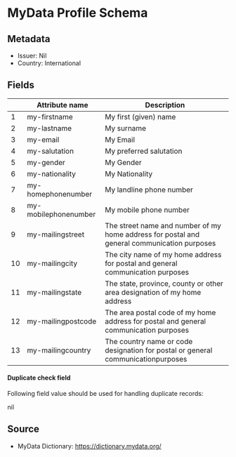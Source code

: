 # MyData Profile Schema

## Metadata
* Issuer: Nil
* Country: International

## Fields


|    | Attribute name       | Description                                                   |
|----|----------------------|---------------------------------------------------------------|
| 1  | my-firstname         | My first (given) name	                                        |
| 2  | my-lastname          | My surname                                                    |
| 3  | my-email             | My Email                                                      |
| 4  | my-salutation        | My preferred salutation                                       |
| 5  | my-gender            | My Gender                                                     |
| 6  | my-nationality       | My Nationality                                                |
| 7  | my-homephonenumber   | My landline phone number                                      |
| 8  | my-mobilephonenumber | My mobile phone number                                        |
| 9  | my-mailingstreet     | The street name and number of my home address for postal and general communication purposes      |
| 10 | my-mailingcity       | The city name of my home address for postal and general communication purposes      |
| 11 | my-mailingstate      | The state, province, county or other area designation of my home address                     |
| 12 | my-mailingpostcode   | The area postal code of my home address for postal and general communication purposes      |
| 13 | my-mailingcountry    | The country name or code designation for postal or general communicationpurposes       |

#### Duplicate check field

Following field value should be used for handling duplicate records:

nil

## Source

* MyData Dictionary: https://dictionary.mydata.org/
